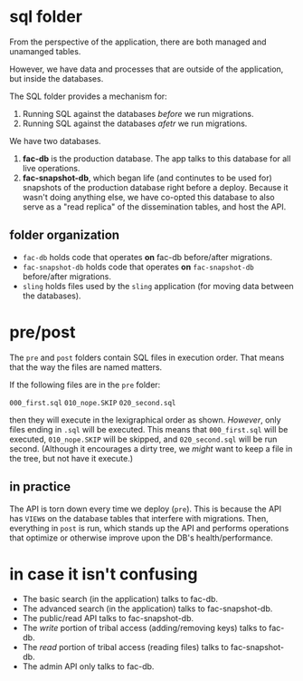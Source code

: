 # sql folder

From the perspective of the application, there are both managed and unamanged tables.

However, we have data and processes that are outside of the application, but inside the databases.

The SQL folder provides a mechanism for:

1. Running SQL against the databases *before* we run migrations.
2. Running SQL against the databases *afetr* we run migrations.

We have two databases.

1. **fac-db** is the production database. The app talks to this database for all live operations.
2. **fac-snapshot-db**, which began life (and continutes to be used for) snapshots of the production database right before a deploy. Because it wasn't doing anything else, we have co-opted this database to also serve as a "read replica" of the dissemination tables, and host the API.

## folder organization

* `fac-db` holds code that operates **on** fac-db before/after migrations.
* `fac-snapshot-db` holds code that operates **on** `fac-snapshot-db` before/after migrations.
* `sling` holds files used by the `sling` application (for moving data between the databases).

# pre/post

The `pre` and `post` folders contain SQL files in execution order. That means that the way the files are named matters.

If the following files are in the `pre` folder:

`000_first.sql`
`010_nope.SKIP`
`020_second.sql`

then they will execute in the lexigraphical order as shown. *However*, only files ending in `.sql` will be executed. This means that `000_first.sql` will be executed, `010_nope.SKIP` will be skipped, and `020_second.sql` will be run second. (Although it encourages a dirty tree, we *might* want to keep a file in the tree, but not have it execute.)

## in practice

The API is torn down every time we deploy (`pre`). This is because the API has `VIEW`s on the database tables that interfere with migrations. Then, everything in `post` is run, which stands up the API and performs operations that optimize or otherwise improve upon the DB's health/performance.

# in case it isn't confusing

* The basic search (in the application) talks to fac-db.
* The advanced search (in the application) talks to fac-snapshot-db.
* The public/read API talks to fac-snapshot-db.
* The *write* portion of tribal access (adding/removing keys) talks to fac-db.
* The *read* portion of tribal access (reading files) talks to fac-snapshot-db.
* The admin API only talks to fac-db.



